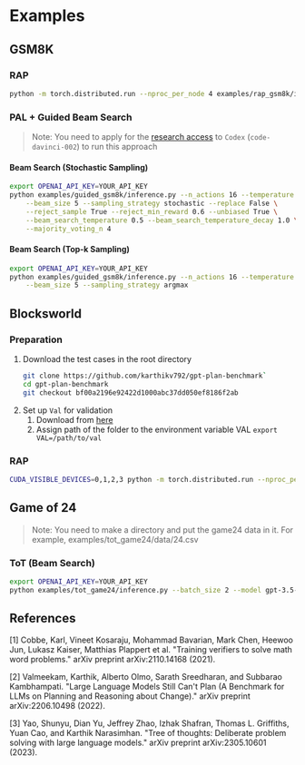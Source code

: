 # Examples

## GSM8K
### RAP
```bash
python -m torch.distributed.run --nproc_per_node 4 examples/rap_gsm8k/inference.py --llama_size "30B" --output_trace_in_each_iter
```
### PAL + Guided Beam Search

> Note: You need to apply for the [research access](https://openai.com/form/researcher-access-program) to `Codex` (`code-davinci-002`) to run this approach

#### Beam Search (Stochastic Sampling) 

```bash
export OPENAI_API_KEY=YOUR_API_KEY
python examples/guided_gsm8k/inference.py --n_actions 16 --temperature 1.0 --reward_alpha 0.5 \
    --beam_size 5 --sampling_strategy stochastic --replace False \
    --reject_sample True --reject_min_reward 0.6 --unbiased True \
    --beam_search_temperature 0.5 --beam_search_temperature_decay 1.0 \
    --majority_voting_n 4 
```

#### Beam Search (Top-k Sampling) 

```bash
export OPENAI_API_KEY=YOUR_API_KEY
python examples/guided_gsm8k/inference.py --n_actions 16 --temperature 1 --reward_alpha 0.5 \
    --beam_size 5 --sampling_strategy argmax 

```

## Blocksworld
### Preparation
1. Download the test cases in the root directory
    ```bash
    git clone https://github.com/karthikv792/gpt-plan-benchmark`
    cd gpt-plan-benchmark
    git checkout bf00a2196e92422d1000abc37dd050ef8186f2ab
    ```
2. Set up `Val` for validation
   1. Download from [here](https://www.fast-downward.org/SettingUpVal)
   2. Assign path of the folder to the environment variable VAL `export VAL=/path/to/val`
### RAP
```bash
CUDA_VISIBLE_DEVICES=0,1,2,3 python -m torch.distributed.run --nproc_per_node 4 examples/rap_blocksworld/inference.py --llama_size "30B" --data_path 'examples/rap_blocksworld/data/step_4.json' --depth_limit 4 --output_trace_in_each_iter
```

## Game of 24
> Note: You need to make a directory and put the game24 data in it. For example, examples/tot_game24/data/24.csv

### ToT (Beam Search)
```bash
export OPENAI_API_KEY=YOUR_API_KEY
python examples/tot_game24/inference.py --batch_size 2 --model gpt-3.5-turbo --temperature 0.7
```

## References
[1] Cobbe, Karl, Vineet Kosaraju, Mohammad Bavarian, Mark Chen, Heewoo Jun, Lukasz Kaiser, Matthias Plappert et al. "Training verifiers to solve math word problems." arXiv preprint arXiv:2110.14168 (2021).

[2] Valmeekam, Karthik, Alberto Olmo, Sarath Sreedharan, and Subbarao Kambhampati. "Large Language Models Still Can't Plan (A Benchmark for LLMs on Planning and Reasoning about Change)." arXiv preprint arXiv:2206.10498 (2022).

[3] Yao, Shunyu, Dian Yu, Jeffrey Zhao, Izhak Shafran, Thomas L. Griffiths, Yuan Cao, and Karthik Narasimhan. "Tree of thoughts: Deliberate problem solving with large language models." arXiv preprint arXiv:2305.10601 (2023).